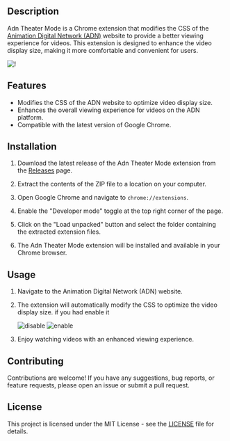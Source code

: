 

## Description

Adn Theater Mode is a Chrome extension that modifies the CSS of the [Animation Digital Network (ADN)](https://animationdigitalnetwork.fr/) website to provide a better viewing experience for videos. This extension is designed to enhance the video display size, making it more comfortable and convenient for users.

![!](https://i.imgur.com/VlB6Dlm.png)

## Features

- Modifies the CSS of the ADN website to optimize video display size.
- Enhances the overall viewing experience for videos on the ADN platform.
- Compatible with the latest version of Google Chrome.

## Installation

1. Download the latest release of the Adn Theater Mode extension from the [Releases](https://github.com/sept-mg/adn-theater-mode/releases) page.

2. Extract the contents of the ZIP file to a location on your computer.

3. Open Google Chrome and navigate to `chrome://extensions`.

4. Enable the "Developer mode" toggle at the top right corner of the page.

5. Click on the "Load unpacked" button and select the folder containing the extracted extension files.

6. The Adn Theater Mode extension will be installed and available in your Chrome browser.

## Usage

1. Navigate to the Animation Digital Network (ADN) website.
2. The extension will automatically modify the CSS to optimize the video display size. if you had enable it
   
    ![disable](https://i.imgur.com/rBKuDnA.png) ![enable](https://i.imgur.com/llOg3g5.png)
3. Enjoy watching videos with an enhanced viewing experience.

## Contributing

Contributions are welcome! If you have any suggestions, bug reports, or feature requests, please open an issue or submit a pull request.

## License

This project is licensed under the MIT License - see the [LICENSE](LICENSE) file for details.
